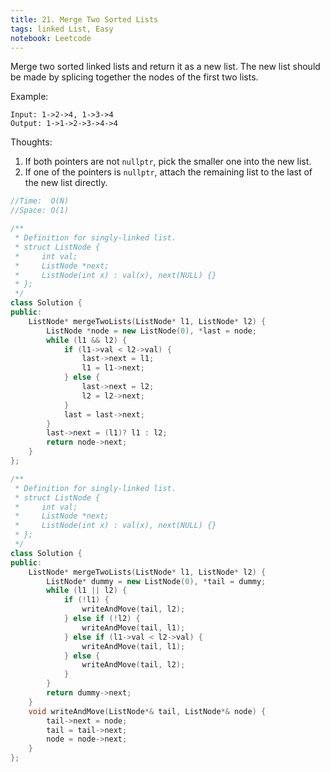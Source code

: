 ```yaml
---
title: 21. Merge Two Sorted Lists
tags: linked List, Easy
notebook: Leetcode
---
```


Merge two sorted linked lists and return it as a new list. The new list should be made by splicing together the nodes of the first two lists.

Example:

```
Input: 1->2->4, 1->3->4
Output: 1->1->2->3->4->4
```
Thoughts:
1. If both pointers are not `nullptr`, pick the smaller one into the new list.
2. If one of the pointers is `nullptr`, attach the remaining list to the last of the new list directly.
```c++
//Time:  O(N)
//Space: O(1)

/**
 * Definition for singly-linked list.
 * struct ListNode {
 *     int val;
 *     ListNode *next;
 *     ListNode(int x) : val(x), next(NULL) {}
 * };
 */
class Solution {
public:
    ListNode* mergeTwoLists(ListNode* l1, ListNode* l2) {
        ListNode *node = new ListNode(0), *last = node;
        while (l1 && l2) {
            if (l1->val < l2->val) {
                last->next = l1;
                l1 = l1->next;
            } else {
                last->next = l2;
                l2 = l2->next;
            }
            last = last->next;
        }
        last->next = (l1)? l1 : l2;
        return node->next;
    }
};
```

```c++
/**
 * Definition for singly-linked list.
 * struct ListNode {
 *     int val;
 *     ListNode *next;
 *     ListNode(int x) : val(x), next(NULL) {}
 * };
 */
class Solution {
public:
    ListNode* mergeTwoLists(ListNode* l1, ListNode* l2) {
        ListNode* dummy = new ListNode(0), *tail = dummy;
        while (l1 || l2) {
            if (!l1) {
                writeAndMove(tail, l2);
            } else if (!l2) {
                writeAndMove(tail, l1);
            } else if (l1->val < l2->val) {
                writeAndMove(tail, l1);
            } else {
                writeAndMove(tail, l2);
            }
        }
        return dummy->next;
    }
    void writeAndMove(ListNode*& tail, ListNode*& node) {
        tail->next = node;
        tail = tail->next;
        node = node->next;
    }
};
```